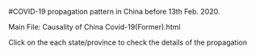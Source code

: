 #COVID-19 propagation pattern in China before 13th Feb. 2020.

Main File: Causality of China Covid-19(Former).html

Click on the each state/province to check the details of the propagation

